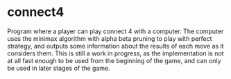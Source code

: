 # connect4
Program where a player can play connect 4 with a computer. 
The computer uses the minimax algorithm with alpha beta pruning to play with perfect strategy, and outputs some information about the results of each move as it considers them.
This is still a work in progress, as the implementation is not at all fast enough to be used from the beginning of the game, and can only be used in later stages of the game.
